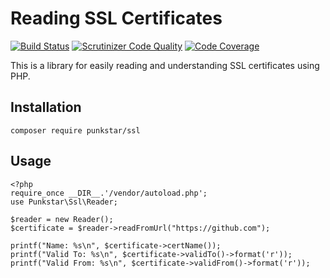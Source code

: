 # Reading SSL Certificates

[![Build Status](https://travis-ci.org/punkstar/ssl.svg?branch=master)](https://travis-ci.org/punkstar/ssl) [![Scrutinizer Code Quality](https://scrutinizer-ci.com/g/punkstar/ssl/badges/quality-score.png?b=master)](https://scrutinizer-ci.com/g/punkstar/ssl/?branch=master) [![Code Coverage](https://scrutinizer-ci.com/g/punkstar/ssl/badges/coverage.png?b=master)](https://scrutinizer-ci.com/g/punkstar/ssl/?branch=master)

This is a library for easily reading and understanding SSL certificates using PHP.

## Installation

    composer require punkstar/ssl
    
## Usage

    <?php
    require_once __DIR__.'/vendor/autoload.php';
    use Punkstar\Ssl\Reader;

    $reader = new Reader();
    $certificate = $reader->readFromUrl("https://github.com");

    printf("Name: %s\n", $certificate->certName());
    printf("Valid To: %s\n", $certificate->validTo()->format('r'));
    printf("Valid From: %s\n", $certificate->validFrom()->format('r')); 
